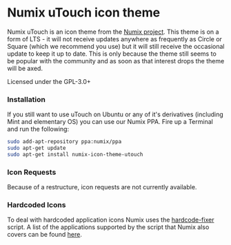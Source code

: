 Numix uTouch icon theme
==============
Numix uTouch is an icon theme from the [Numix project](http://numixproject.org). This theme is on a form of LTS - it will not receive updates anywhere as frequently as Circle or Square (which we recommend you use) but it will still receive the occasional update to keep it up to date. This is only because the theme still seems to be popular with the community and as soon as that interest drops the theme will be axed.

Licensed under the GPL-3.0+

### Installation
If you still want to use uTouch on Ubuntu or any of it's derivatives (including Mint and elementary OS) you can use our Numix PPA. Fire up a Terminal and run the following:

```bash
sudo add-apt-repository ppa:numix/ppa
sudo apt-get update
sudo apt-get install numix-icon-theme-utouch
```

### Icon Requests
Because of a restructure, icon requests are not currently available. 

### Hardcoded Icons
To deal with hardcoded application icons Numix uses the [hardcode-fixer](https://github.com/Foggalong/hardcode-fixer) script. A list of the applications supported by the script that Numix also covers can be found [here](https://github.com/Foggalong/hardcode-fixer/blob/master/data/themes/numix.md).
